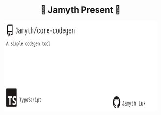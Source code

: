 <!-- built at 4/28/2024, 1:14:16 PM -->
<h1 align="center">
🎉 Jamyth Present 🎉
</h1>
<p align="center">
    <a href="https://github.com/Jamyth/core-codegen">
        <img width="1000" height="300" src="./readme.svg" />
    </a>
</p>